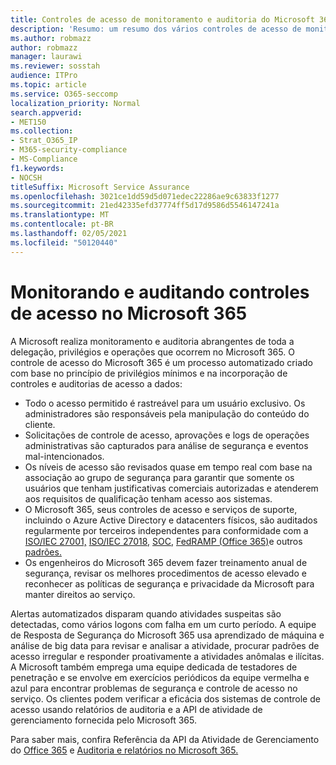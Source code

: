 ```yaml
---
title: Controles de acesso de monitoramento e auditoria do Microsoft 365
description: 'Resumo: um resumo dos vários controles de acesso de monitoramento e auditoria disponíveis no Microsoft 365.'
ms.author: robmazz
author: robmazz
manager: laurawi
ms.reviewer: sosstah
audience: ITPro
ms.topic: article
ms.service: O365-seccomp
localization_priority: Normal
search.appverid:
- MET150
ms.collection:
- Strat_O365_IP
- M365-security-compliance
- MS-Compliance
f1.keywords:
- NOCSH
titleSuffix: Microsoft Service Assurance
ms.openlocfilehash: 3021ce1dd59d5d071edec22286ae9c63833f1277
ms.sourcegitcommit: 21ed42335efd37774ff5d17d9586d5546147241a
ms.translationtype: MT
ms.contentlocale: pt-BR
ms.lasthandoff: 02/05/2021
ms.locfileid: "50120440"
---
```

# <a name="monitoring-and-auditing-access-controls-in-microsoft-365"></a>Monitorando e auditando controles de acesso no Microsoft 365

A Microsoft realiza monitoramento e auditoria abrangentes de toda a delegação, privilégios e operações que ocorrem no Microsoft 365. O controle de acesso do Microsoft 365 é um processo automatizado criado com base no princípio de privilégios mínimos e na incorporação de controles e auditorias de acesso a dados:

- Todo o acesso permitido é rastreável para um usuário exclusivo. Os administradores são responsáveis pela manipulação do conteúdo do cliente.
- Solicitações de controle de acesso, aprovações e logs de operações administrativas são capturados para análise de segurança e eventos mal-intencionados.
- Os níveis de acesso são revisados quase em tempo real com base na associação ao grupo de segurança para garantir que somente os usuários que tenham justificativas comerciais autorizadas e atenderem aos requisitos de qualificação tenham acesso aos sistemas.
- O Microsoft 365, seus controles de acesso e serviços de suporte, incluindo o Azure Active Directory e datacenters físicos, são auditados regularmente por terceiros independentes para conformidade com a [ISO/IEC 27001,](https://www.microsoft.com/TrustCenter/Compliance/iso-iec-27001) [ISO/IEC 27018,](https://www.microsoft.com/TrustCenter/Compliance/iso-iec-27018) [SOC,](https://www.microsoft.com/TrustCenter/Compliance/SOC) [FedRAMP (Office 365)](https://www.microsoft.com/TrustCenter/Compliance/FedRAMP)e outros [padrões.](https://www.microsoft.com/TrustCenter/Compliance?service=Office#Icons)
- Os engenheiros do Microsoft 365 devem fazer treinamento anual de segurança, revisar os melhores procedimentos de acesso elevado e reconhecer as políticas de segurança e privacidade da Microsoft para manter direitos ao serviço.

Alertas automatizados disparam quando atividades suspeitas são detectadas, como vários logons com falha em um curto período. A equipe de Resposta de Segurança do Microsoft 365 usa aprendizado de máquina e análise de big data para revisar e analisar a atividade, procurar padrões de acesso irregular e responder proativamente a atividades anômalas e ilícitas. A Microsoft também emprega uma equipe dedicada de testadores de penetração e se envolve em exercícios periódicos da equipe vermelha e azul para encontrar problemas de segurança e controle de acesso no serviço. Os clientes podem verificar a eficácia dos sistemas de controle de acesso usando relatórios de auditoria e a API de atividade de gerenciamento fornecida pelo Microsoft 365.

Para saber mais, confira Referência da API da Atividade de Gerenciamento do [Office 365](/office/office-365-management-api/office-365-management-activity-api-reference) e [Auditoria e relatórios no Microsoft 365.](assurance-auditing-and-reporting-overview.md)
